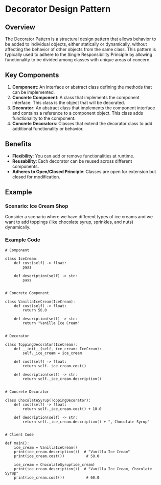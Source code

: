 # Decorator Design Pattern

## Overview

The Decorator Pattern is a structural design pattern that allows behavior to be added to individual objects, either statically or dynamically, without affecting the behavior of other objects from the same class. This pattern is typically used to adhere to the Single Responsibility Principle by allowing functionality to be divided among classes with unique areas of concern.

## Key Components

1. **Component**: An interface or abstract class defining the methods that can be implemented.
2. **Concrete Component**: A class that implements the component interface. This class is the object that will be decorated.
3. **Decorator**: An abstract class that implements the component interface and contains a reference to a component object. This class adds functionality to the component.
4. **Concrete Decorators**: Classes that extend the decorator class to add additional functionality or behavior.

## Benefits

- **Flexibility**: You can add or remove functionalities at runtime.
- **Reusability**: Each decorator can be reused across different components.
- **Adheres to Open/Closed Principle**: Classes are open for extension but closed for modification.

## Example

### Scenario: Ice Cream Shop

Consider a scenario where we have different types of ice creams and we want to add toppings (like chocolate syrup, sprinkles, and nuts) dynamically.

### Example Code

```plaintext
# Component

class IceCream:
    def cost(self) -> float:
        pass

    def description(self) -> str:
        pass


# Concrete Component

class VanillaIceCream(IceCream):
    def cost(self) -> float:
        return 50.0

    def description(self) -> str:
        return "Vanilla Ice Cream"


# Decorator

class ToppingDecorator(IceCream):
    def __init__(self, ice_cream: IceCream):
        self._ice_cream = ice_cream

    def cost(self) -> float:
        return self._ice_cream.cost()

    def description(self) -> str:
        return self._ice_cream.description()


# Concrete Decorator

class ChocolateSyrup(ToppingDecorator):
    def cost(self) -> float:
        return self._ice_cream.cost() + 10.0

    def description(self) -> str:
        return self._ice_cream.description() + ", Chocolate Syrup"


# Client Code

def main():
    ice_cream = VanillaIceCream()
    print(ice_cream.description())  # "Vanilla Ice Cream"
    print(ice_cream.cost())          # 50.0

    ice_cream = ChocolateSyrup(ice_cream)
    print(ice_cream.description())  # "Vanilla Ice Cream, Chocolate Syrup"
    print(ice_cream.cost())          # 60.0